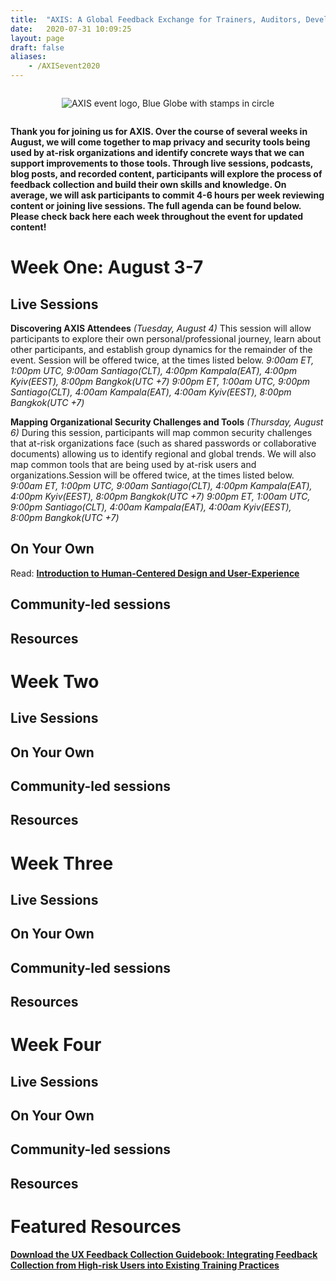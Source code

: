 ```yaml
---
title:  "AXIS: A Global Feedback Exchange for Trainers, Auditors, Developers, and Designers"
date:   2020-07-31 10:09:25
layout: page
draft: false
aliases:
    - /AXISevent2020
---
```


<div style="text-align: center"><img src="/images/events/AxisLogo.png" alt="AXIS event logo, Blue Globe with stamps in circle" style="border: 0; padding: 1em;" /></a></div>

**Thank you for joining us for AXIS. Over the course of several weeks in August, we will come together to map privacy and security tools being used by at-risk organizations and identify concrete ways that we can support improvements to those tools. Through live sessions, podcasts, blog posts, and recorded content, participants will explore the process of feedback collection and build their own skills and knowledge. On average, we will ask participants to commit 4-6 hours per week reviewing content or joining live sessions. The full agenda can be found below. Please check back here each week throughout the event for updated content!**


# Week One: August 3-7

## Live Sessions

**Discovering AXIS Attendees** *(Tuesday, August 4)*
This session will allow participants to explore their own personal/professional journey, learn about other participants, and establish group dynamics for the remainder of the event. Session will be offered twice, at the times listed below.
*9:00am ET, 1:00pm UTC, 9:00am Santiago(CLT), 4:00pm Kampala(EAT), 4:00pm Kyiv(EEST), 8:00pm Bangkok(UTC +7)*
*9:00pm ET, 1:00am UTC, 9:00pm Santiago(CLT), 4:00am Kampala(EAT), 4:00am Kyiv(EEST), 8:00pm Bangkok(UTC +7)*

**Mapping Organizational Security Challenges and Tools** *(Thursday, August 6)*
During this session, participants will map common security challenges that at-risk organizations face (such as shared passwords or collaborative documents) allowing us to identify regional and global trends. We will also map common tools that are being used by at-risk users and organizations.Session will be offered twice, at the times listed below.
*9:00am ET, 1:00pm UTC, 9:00am Santiago(CLT), 4:00pm Kampala(EAT), 4:00pm Kyiv(EEST), 8:00pm Bangkok(UTC +7)*
*9:00pm ET, 1:00am UTC, 9:00pm Santiago(CLT), 4:00am Kampala(EAT), 4:00am Kyiv(EEST), 8:00pm Bangkok(UTC +7)*

## On Your Own

Read: **[Introduction to Human-Centered Design and User-Experience](https://usable.tools/blog/2020-07-31-UXandHCD/)**


## Community-led sessions

## Resources  

# Week Two

## Live Sessions

## On Your Own

## Community-led sessions

## Resources  

# Week Three

## Live Sessions

## On Your Own

## Community-led sessions

## Resources  

# Week Four

## Live Sessions

## On Your Own

## Community-led sessions

## Resources  

# Featured Resources

**[Download the UX Feedback Collection Guidebook: Integrating Feedback Collection from High-risk Users into Existing Training Practices](/pdfs/USABLE_UX-Feedback-Collection-Guidebook.pdf)**
